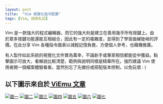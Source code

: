 ```yaml
---
layout: post
title:  "Vim 視覺化指令配置"
tags: [Vim, 技術札記]
---
```


Vim 是一款強大的程式編輯器，而它的強大則是建立在善用幾乎所有按鍵上。由於眾多按鍵功能還能互相組合，因此有一定的複雜度，並得到了學習曲線陡峭的評價。在此分享 Vim 各種指令圖表以減輕記憶負擔，方便個人參考，也藉機推廣。


有人製作如此系統的視覺化文件實為萬幸，不論新手或專家相信都能從中獲益。點擊圖示可放大，看解說比較清楚，範例與說明同樣是精華所在。強烈建議 Vim 使用者開一個檔案體驗看看，當然別忘了先備份或搭配版本控制，以免玩壞 : )

## 以下圖示來自於[ ViEmu 文章](http://www.viemu.com/a_vi_vim_graphical_cheat_sheet_tutorial.html)

[![圖一](http://www.viemu.com/vi-vim-tutorial-1.gif)](http://www.viemu.com/vi-vim-tutorial-1.gif)
[![圖二](http://www.viemu.com/vi-vim-tutorial-2.gif)](http://www.viemu.com/vi-vim-tutorial-2.gif)
[![圖三](http://www.viemu.com/vi-vim-tutorial-3.gif)](http://www.viemu.com/vi-vim-tutorial-3.gif)
[![圖四](http://www.viemu.com/vi-vim-tutorial-4.gif)](http://www.viemu.com/vi-vim-tutorial-4.gif)
[![圖五](http://www.viemu.com/vi-vim-tutorial-5.gif)](http://www.viemu.com/vi-vim-tutorial-5.gif)
[![圖六](http://www.viemu.com/vi-vim-tutorial-6.gif)](http://www.viemu.com/vi-vim-tutorial-6.gif)
[![圖七](http://www.viemu.com/vi-vim-tutorial-7.gif)](http://www.viemu.com/vi-vim-tutorial-7.gif)